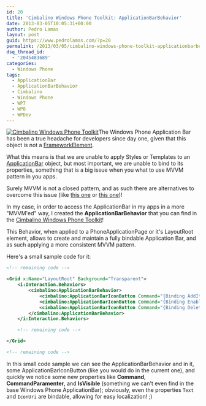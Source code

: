 ```yaml
---
id: 20
title: 'Cimbalino Windows Phone Toolkit: ApplicationBarBehavior'
date: 2013-03-05T10:05:31+00:00
author: Pedro Lamas
layout: post
guid: https://www.pedrolamas.com/?p=20
permalink: /2013/03/05/cimbalino-windows-phone-toolkit-applicationbarbehavior/
dsq_thread_id:
  - '2045483689'
categories:
  - Windows Phone
tags:
  - ApplicationBar
  - ApplicationBarBehavior
  - Cimbalino
  - Windows Phone
  - WP7
  - WP8
  - WPDev
---
```


[![Cimbalino Windows Phone Toolkit](/wp-content/uploads/2013/03/Cimbalino-Windows-Phone-Toolkit-150x150.png)](http://cimbalino.org)The Windows Phone Application Bar has been a true headache for developers since day one, given that this object is not a [FrameworkElement](<http://msdn.microsoft.com/en-us/library/windowsphone/develop/system.windows.frameworkelement(v=vs.105).aspx>).

What this means is that we are unable to apply Styles or Templates to an [ApplicationBar](http://msdn.microsoft.com/en-us/library/windowsphone/develop/microsoft.phone.shell.applicationbar%28v=vs.105%29.aspx) object, but most important, we are unable to bind to its properties, something that is a big issue when you what to use MVVM pattern in you apps.

Surely MVVM is not a closed pattern, and as such there are alternatives to overcome this issue (like [this one](http://geekswithblogs.net/lbugnion/archive/2010/04/09/using-commands-with-applicationbarmenuitem-and-applicationbarbutton-in-windows-phone-7.aspx) or [this one](http://geekswithblogs.net/lbugnion/archive/2010/06/08/two-small-issues-with-windows-phone-7-applicationbar-buttons-and.aspx))!

In my case, in order to access the ApplicationBar in my apps in a more "MVVM'ed" way, I created the **ApplicationBarBehavior** that you can find in the [Cimbalino Windows Phone Toolkit](http://cimbalino.org)!

This Behavior, when applied to a PhoneApplicationPage or it's LayoutRoot element, allows to create and maintain a fully bindable Application Bar, and as such applying a more consistent MVVM pattern.

Here's a small sample code for it:

```xml
<!-- remaining code -->

<Grid x:Name="LayoutRoot" Background="Transparent">
    <i:Interaction.Behaviors>
        <cimbalino:ApplicationBarBehavior>
            <cimbalino:ApplicationBarIconButton Command="{Binding AddItemCommand, Mode=OneTime}" IconUri="/Images/appbar.add.rest.png" Text="add" IsVisible="{Binding IsSelectionDisabled}" />
            <cimbalino:ApplicationBarIconButton Command="{Binding EnableSelectionCommand, Mode=OneTime}" IconUri="/Images/appbar.manage.rest.png" Text="select" IsVisible="{Binding IsSelectionDisabled}" />
            <cimbalino:ApplicationBarIconButton Command="{Binding DeleteItemsCommand, Mode=OneTime}" CommandParameter="{Binding SelectedItems, ElementName=ItemsMultiselectList}" IconUri="/Images/appbar.delete.rest.png" Text="delete" IsVisible="{Binding IsSelectionEnabled}" />
        </cimbalino:ApplicationBarBehavior>
    </i:Interaction.Behaviors>

    <!-- remaining code -->

</Grid>

<!-- remaining code -->
```

In this small code sample we can see the ApplicationBarBehavior and in it, some ApplicationBarIconButton (like you would do in the current one), and quickly we notice some new properties like **Command**, **CommandParamenter**, and **IsVisible** (something we can't even find in the base Windows Phone ApplicationBar); obviously, even the properties `Text` and `IconUri` are bindable, allowing for easy localization! ;)
